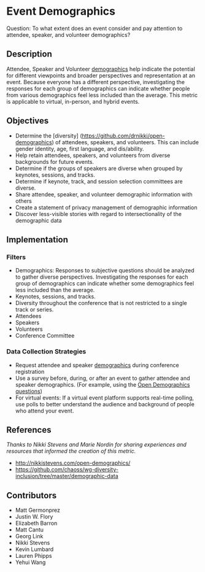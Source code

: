 # Event Demographics

Question: To what extent does an event consider and pay attention to attendee, speaker, and volunteer demographics?

## Description

Attendee, Speaker and Volunteer [demographics](https://github.com/drnikki/open-demographics) help indicate the potential for different viewpoints and broader perspectives and representation at an event. Because everyone has a different perspective, investigating the responses for each group of demographics can indicate whether people from various demographics feel less included than the average. This metric is applicable to virtual, in-person, and hybrid events.

## Objectives

- Determine the [diversity] (https://github.com/drnikki/open-demographics) of attendees, speakers, and volunteers. This can include gender identity, age, first language, and dis/ability. 
- Help retain attendees, speakers, and volunteers from diverse backgrounds for future events.
- Determine if the groups of speakers are diverse when grouped by keynotes, sessions, and tracks.
- Determine if keynote, track, and session selection committees are diverse.
- Share attendee, speaker, and volunteer demographic information with others 
- Create a statement of privacy management of demographic information 
- Discover less-visible stories with regard to intersectionality of the demographic data

## Implementation

### Filters
- Demographics: Responses to subjective questions should be analyzed to gather diverse perspectives. Investigating the responses for each group of demographics can indicate whether some demographics feel less included than the average.
- Keynotes, sessions, and tracks.
- Diversity throughout the conference that is not restricted to a single track or series.
- Attendees
- Speakers
- Volunteers
- Conference Committee

### Data Collection Strategies

- Request attendee and speaker [demographics](http://nikkistevens.com/open-demographics/) during conference registration
- Use a survey before, during, or after an event to gather attendee and speaker demographics. (For example, using the [Open Demographics questions](http://nikkistevens.com/open-demographics/))
- For virtual events: If a virtual event platform supports real-time polling, use polls to better understand the audience and background of people who attend your event.
 
## References

*Thanks to Nikki Stevens and Marie Nordin for sharing experiences and resources that informed the creation of this metric.*

- http://nikkistevens.com/open-demographics/
- https://github.com/chaoss/wg-diversity-inclusion/tree/master/demographic-data

## Contributors
- Matt Germonprez
- Justin W. Flory
- Elizabeth Barron 
- Matt Cantu 
- Georg Link 
- Nikki Stevens
- Kevin Lumbard
- Lauren Phipps
- Yehui Wang
